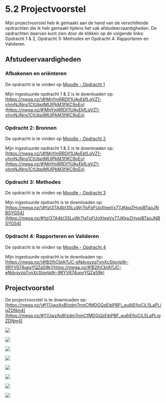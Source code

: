 # 5.2 Projectvoorstel

Mijn projectvoorstel heb ik gemaakt aan de hand van de verschillende opdrachten die ik heb gemaakt tijdens het vak afstudeervaardigheden. De opdrachten daarvan kunt zien door de klikken op de volgende links: Opdracht 1 & 2, Opdracht 3: Methodes en Opdracht 4: Rapporteren en Valideren.

## Afstudeervaardigheden

### Afbakenen en oriënteren

De opdracht is te vinden op [Moodle - Opdracht 1](https://moodle.cmd.hva.nl/mod/page/view.php?id=14922)

Mijn ingestuurde opdracht 1 & 2 is te downloaden op: [https://mega.nz/\#!MnYmRRDI!1UAvEkfLqVZ1-vhmNJNns1CtUbpIMUIPkM3fIKC9oEo](https://mega.nz/#!MnYmRRDI!1UAvEkfLqVZ1-vhmNJNns1CtUbpIMUIPkM3fIKC9oEo)

### Opdracht 2: Bronnen

De opdracht is te vinden op [Moodle - Opdracht 2](https://moodle.cmd.hva.nl/mod/page/view.php?id=14923)

Mijn ingestuurde opdracht 1 & 2 is te downloaden op:   
[https://mega.nz/\#!MnYmRRDI!1UAvEkfLqVZ1-vhmNJNns1CtUbpIMUIPkM3fIKC9oEo](https://mega.nz/#!MnYmRRDI!1UAvEkfLqVZ1-vhmNJNns1CtUbpIMUIPkM3fIKC9oEo)

### Opdracht 3: Methodes

De opdracht is te vinden op [Moodle - Opdracht 3](https://moodle.cmd.hva.nl/mod/page/view.php?id=14928)

Mijn ingestuurde opdracht is te downloaden op: [https://mega.nz/\#!tzI3TA4b!35LuWr7IsFpFUoXteeVx77JKkpZHypjBTaoJNBSYGS4](https://mega.nz/#!tzI3TA4b!35LuWr7IsFpFUoXteeVx77JKkpZHypjBTaoJNBSYGS4)

### Opdracht 4: Rapporteren en Valideren

De opdracht is te vinden op [Moodle - Opdracht 4](https://moodle.cmd.hva.nl/mod/page/view.php?id=14932)

Mijn ingestuurde opdracht is te downloaden op:   
[https://mega.nz/\#!B2IhCbIA!1JC-eNdysyzqTynXcSlqytp9r-9RYV674upyYQZa59k](https://mega.nz/#!B2IhCbIA!1JC-eNdysyzqTynXcSlqytp9r-9RYV674upyYQZa59k)

## Projectvoorstel

De projectvoorstel is te downloaden op:   
[https://mega.nz/\#!17JwzAxB!zdm7nmCfMDGQzEjbPBF\_eu6iEfioCiL5LaPLjgZDNm4](https://mega.nz/#!17JwzAxB!zdm7nmCfMDGQzEjbPBF_eu6iEfioCiL5LaPLjgZDNm4)

![](../.gitbook/assets/projectvoorstel_luisabragadossantos_versie0.2-1.jpg)

![](../.gitbook/assets/projectvoorstel_luisabragadossantos_versie0.2-2.jpg)

![](../.gitbook/assets/projectvoorstel_luisabragadossantos_versie0.2-3%20%281%29.jpg)

![](../.gitbook/assets/projectvoorstel_luisabragadossantos_versie0.2-4.jpg)

![](../.gitbook/assets/projectvoorstel_luisabragadossantos_versie0.2-5.jpg)

![](../.gitbook/assets/projectvoorstel_luisabragadossantos_versie0.2-6%20%281%29.jpg)

![](../.gitbook/assets/projectvoorstel_luisabragadossantos_versie0.2-7.jpg)

![](../.gitbook/assets/projectvoorstel_luisabragadossantos_versie0.2-8.jpg)


